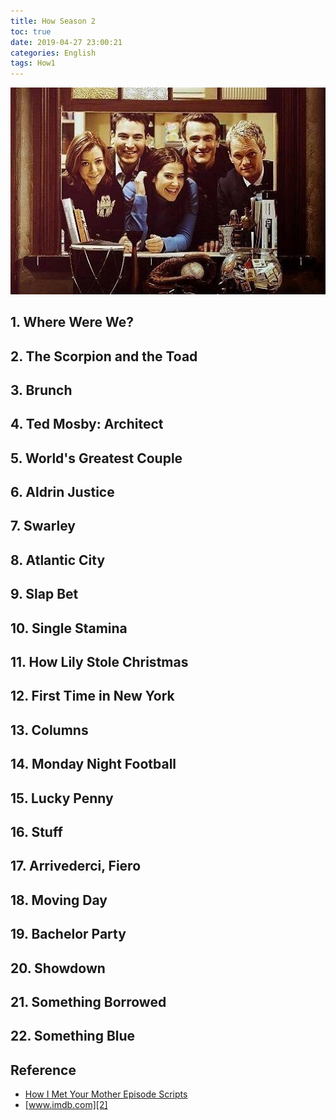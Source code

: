 ```yaml
---
title: How Season 2
toc: true
date: 2019-04-27 23:00:21
categories: English
tags: How1
---
```


<img src="/images/how/how_logo3.jpg" width="550" />

<!-- more --><br>

## 1. Where Were We?

## 2. The Scorpion and the Toad

## 3. Brunch

## 4. Ted Mosby: Architect

## 5. World's Greatest Couple

## 6. Aldrin Justice

## 7. Swarley

## 8. Atlantic City

## 9. Slap Bet

## 10. Single Stamina

## 11. How Lily Stole Christmas

## 12. First Time in New York

## 13. Columns

## 14. Monday Night Football

## 15. Lucky Penny

## 16. Stuff

## 17. Arrivederci, Fiero

## 18. Moving Day

## 19. Bachelor Party

## 20. Showdown

## 21. Something Borrowed

## 22. Something Blue

## Reference

- [How I Met Your Mother Episode Scripts][1]
- [www.imdb.com][2]


[1]: https://www.springfieldspringfield.co.uk/episode_scripts.php?tv-show=how-i-met-your-mother
[2]: https://www.imdb.com/title/tt0460649/
